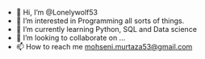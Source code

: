 - 👋 Hi, I’m @Lonelywolf53
- 👀 I’m interested in Programming all sorts of things.
- 🌱 I’m currently learning Python, SQL and Data science
- 💞️ I’m looking to collaborate on ...
- 📫 How to reach me mohseni.murtaza53@gmail.com

<!---
Lonelywolf53/Lonelywolf53 is a ✨ special ✨ repository because its `README.md` (this file) appears on your GitHub profile.
You can click the Preview link to take a look at your changes.
--->

